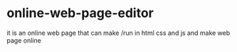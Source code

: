 # online-web-page-editor
it is an online web page that can make /run in html css and js and make web page online 
